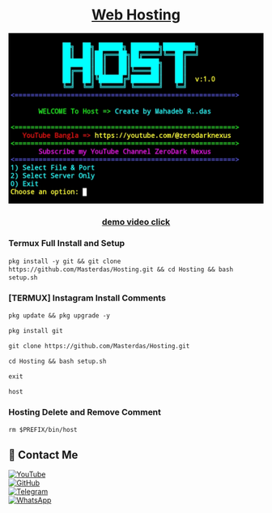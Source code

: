 <h1 align="center"><u>Web Hosting</u></h1>

<img src="https://raw.githubusercontent.com/Masterdas/Hosting/refs/heads/main/IMG_20250407_224553.jpg" alt="Hosting screenshot">
<h3 align="center"><a href="https://youtu.be/7c2TeSb_9Tk">demo video click</a></h3>


### Termux Full Install and Setup 
```
pkg install -y git && git clone https://github.com/Masterdas/Hosting.git && cd Hosting && bash setup.sh
```

### [TERMUX] Instagram Install Comments

```
pkg update && pkg upgrade -y
```
```
pkg install git
```
```
git clone https://github.com/Masterdas/Hosting.git
```
```
cd Hosting && bash setup.sh
```
```
exit
```
```
host
```

### Hosting Delete and Remove Comment
```
rm $PREFIX/bin/host
```



## 📌 Contact Me  

<a href="https://youtube.com/@zerodarknexus">
  <img src="https://img.shields.io/badge/YouTube-FF0000?style=for-the-badge&logo=youtube&logoColor=white" alt="YouTube">
</a>  
<br>  

<a href="https://github.com/Masterdas?tab=repositories">
  <img src="https://img.shields.io/badge/GitHub-000000?style=for-the-badge&logo=github&logoColor=white" alt="GitHub">
</a>  
<br>  

<a href="https://t.me/ZeroHackNexus">
  <img src="https://img.shields.io/badge/Telegram-26A5E4?style=for-the-badge&logo=telegram&logoColor=white" alt="Telegram">
</a>  
<br>  

<a href="https://chat.whatsapp.com/II35pNaN25rHqnUmqXK6ag">
  <img src="https://img.shields.io/badge/WhatsApp-25D366?style=for-the-badge&logo=whatsapp&logoColor=white" alt="WhatsApp">
</a>
